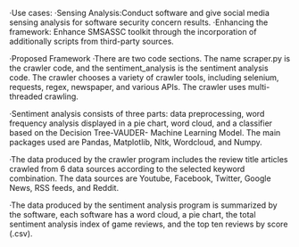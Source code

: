 ·Use cases:
·Sensing Analysis:Conduct software and give social media sensing analysis for software security concern results.
·Enhancing the framework: Enhance SMSASSC toolkit through the incorporation of additionally scripts from third-party sources.

·Proposed Framework
·There are two code sections. The name scraper.py is the crawler code, and the sentiment_analysis is the sentiment analysis code. The crawler chooses a variety of crawler
tools, including selenium, requests, regex, newspaper, and various APIs. The crawler uses multi-threaded crawling.

·Sentiment analysis consists of three parts: data preprocessing, word frequency analysis displayed in a pie chart, word cloud, and a classifier based on the Decision 
Tree-VAUDER- Machine Learning Model. The main packages used are Pandas, Matplotlib, Nltk, Wordcloud, and Numpy.

·The data produced by the crawler program includes the review title articles crawled from 6 data sources according to the selected keyword combination. The data sources 
are Youtube, Facebook, Twitter, Google News, RSS feeds, and Reddit.

·The data produced by the sentiment analysis program is summarized by the software, each software has a word cloud, a pie chart, the total sentiment analysis index of 
game reviews, and the top ten reviews by score (.csv).
